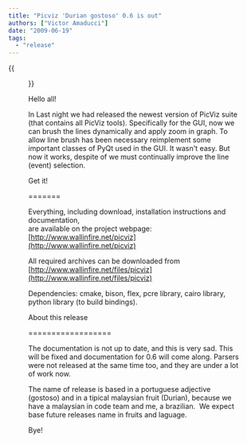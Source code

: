 ```yaml
---
title: "Picviz 'Durian gostoso' 0.6 is out"
authors: ["Victor Amaducci"]
date: "2009-06-19"
tags: 
  - "release"
---
```

{{<figure src="images/banner.png" alt="Banner" width="50%">}}

Hello all!

  

In Last night we had released the newest version of PicViz suite (that contains all PicViz tools). Specifically for the GUI, now we can brush the lines dynamically and apply zoom in graph. To allow line brush has been necessary reimplement some important classes of PyQt used in the GUI. It wasn't easy. But now it works, despite of we must continually improve the line (event) selection.

  
  

  

Get it!

  

\=======

  

  
Everything, including download, installation instructions and documentation,  
are available on the project webpage: [http://www.wallinfire.net/picviz](http://www.wallinfire.net/picviz)

  

  

All required archives can be downloaded from  
[http://www.wallinfire.net/files/picviz](http://www.wallinfire.net/files/picviz)

  

Dependencies: cmake, bison, flex, pcre library, cairo library, python library (to build bindings).

  

  

About this release

  

\==================

  

The documentation is not up to date, and this is very sad. This will be fixed and documentation for 0.6 will come along. Parsers were not released at the same time too, and they are under a lot of work now.

  

The name of release is based in a portuguese adjective (gostoso) and in a tipical malaysian fruit (Durian), because we have a malaysian in code team and me, a brazilian.  We expect base future releases name in fruits and laguage.

  

Bye!

